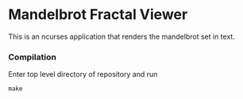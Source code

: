 # Mandelbrot Fractal Viewer

This is an ncurses application that renders the mandelbrot set in text.

### Compilation
Enter top level directory of repository and run
```
make
```
